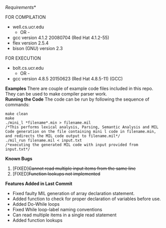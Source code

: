 *Requirements**

FOR COMPILATION 
- well.cs.ucr.edu
    - OR -
- gcc version 4.1.2 20080704 (Red Hat 4.1.2-55)
- flex version 2.5.4
- bison (GNU) version 2.3

FOR EXECUTION   
- bolt.cs.ucr.edu
    - OR -
- gcc version 4.8.5 20150623 (Red Hat 4.8.5-11) (GCC)  

**Examples**
There are couple of example code files included in this repo. They can be used to make compiler parser work.  
**Running the Code**
The code can be run by following the sequence of commands:

    make clean
    make
    ./mini_l *filename*.min > filename.mil   
    /*This performs lexical analysis, Parsing, Semantic Analysis and MIL Code generation on the file containing mini l code in filename.min, and redirects the MIL code output to filename.mil*/
    ./mil_run filename.mil < input.txt
    /*executing the generated MIL code with input provided from input.txt*/

**Known Bugs**

 1. [FIXED]~~Cannot read multiple input items from the same line~~
 2. [FIXED]~~Function lookups not implemented~~

**Features Added in Last Commit**
 - Fixed faulty MIL generation of array declaration statement.
 - Added function to check for proper declaration of variables before use.
 - Added Do-While loops
 - Fixed While loop-label naming conventions 
 - Can read multiple items in a single read statement
 - Added function lookups 
